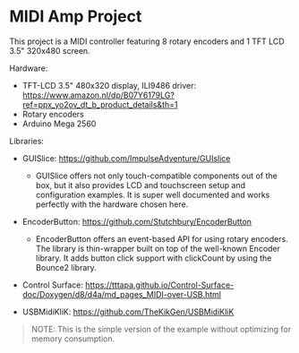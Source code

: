 # MIDI Amp Project

This project is a MIDI controller featuring 8 rotary encoders and 1 TFT LCD 3.5" 320x480 screen.

Hardware:
- TFT-LCD 3.5" 480x320 display, ILI9486 driver: https://www.amazon.nl/dp/B07Y6179LG?ref=ppx_yo2ov_dt_b_product_details&th=1
- Rotary encoders
- Arduino Mega 2560

Libraries:
 - GUISlice: https://github.com/ImpulseAdventure/GUIslice
   - GUISlice offers not only touch-compatible components out of the box,
     but it also provides LCD and touchscreen setup and configuration examples.
     It is super well documented and works perfectly with the hardware chosen here.

 - EncoderButton: https://github.com/Stutchbury/EncoderButton
   - EncoderButton offers an event-based API for using rotary encoders.
     The library is thin-wrapper built on top of the well-known Encoder library.
     It adds button click support with clickCount by using the Bounce2 library.

  - Control Surface: https://tttapa.github.io/Control-Surface-doc/Doxygen/d8/d4a/md_pages_MIDI-over-USB.html

  - USBMidiKliK: https://github.com/TheKikGen/USBMidiKliK
    
> NOTE: This is the simple version of the example without optimizing for memory consumption.